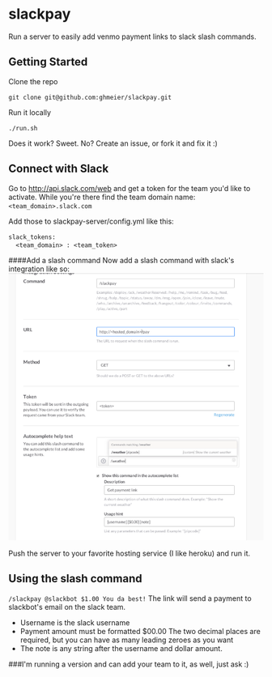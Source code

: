 # slackpay
Run a server to easily add venmo payment links to slack slash commands.

## Getting Started
Clone the repo
```
git clone git@github.com:ghmeier/slackpay.git
```
Run it locally
```
./run.sh
```

Does it work? Sweet.
No? Create an issue, or fork it and fix it :)

## Connect with Slack
Go to http://api.slack.com/web and get a token for the team you'd like to activate.
While you're there find the team domain name: `<team_domain>.slack.com`

Add those to slackpay-server/config.yml like this:
```
slack_tokens:
  <team_domain> : <team_token>
```

####Add a slash command
Now add a slash command with slack's integration like so:
![Pictures are easier here](https://raw.githubusercontent.com/ghmeier/slackpay/master/slackpay.png)

Push the server to your favorite hosting service (I like heroku) and run it.

## Using the slash command
`/slackpay @slackbot $1.00 You da best!`
The link will send a payment to slackbot's email on the slack team.
* Username is the slack username
* Payment amount must be formatted $00.00 The two decimal places are required, but you can have as many leading zeroes as you want
* The note is any string after the username and dollar amount.

###I'm running a version and can add your team to it, as well, just ask :)
